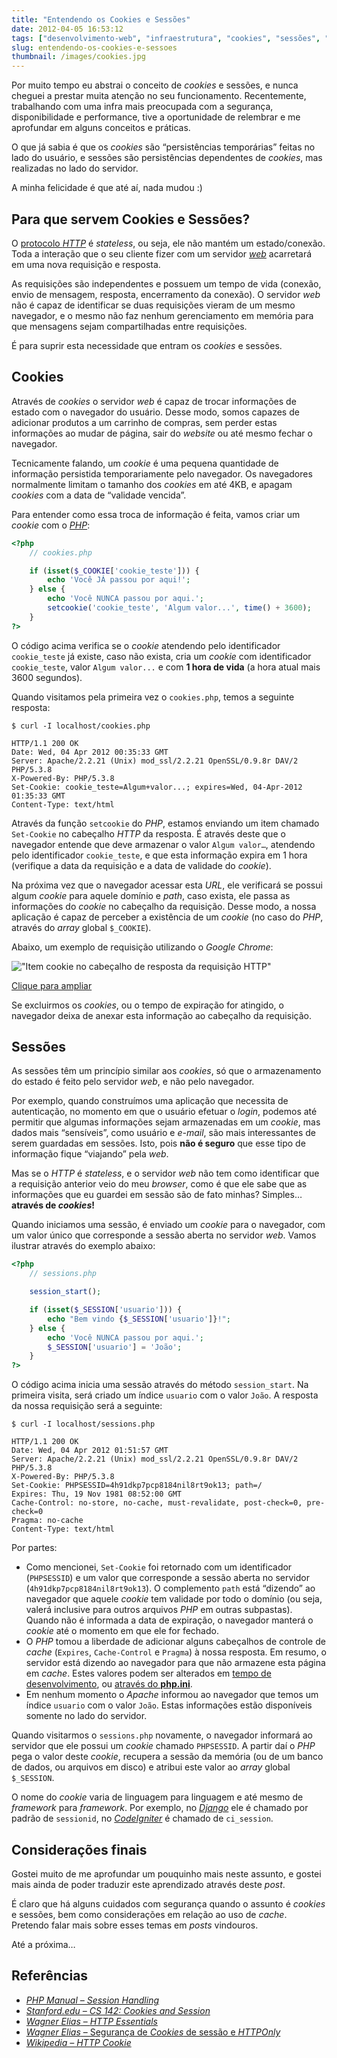 ```yaml
---
title: "Entendendo os Cookies e Sessões"
date: 2012-04-05 16:53:12
tags: ["desenvolvimento-web", "infraestrutura", "cookies", "sessões", "php"]
slug: entendendo-os-cookies-e-sessoes
thumbnail: /images/cookies.jpg
---
```


Por muito tempo eu abstrai o conceito de
_cookies_ e sessões, e nunca cheguei a prestar muita atenção no seu
funcionamento. Recentemente, trabalhando com uma infra mais preocupada
com a segurança, disponibilidade e performance, tive a oportunidade de
relembrar e me aprofundar em alguns conceitos e práticas.

O que já sabia é que os _cookies_ são “persistências temporárias” feitas
no lado do usuário, e sessões são persistências dependentes de
_cookies_, mas realizadas no lado do servidor.

A minha felicidade é que até aí, nada mudou :)

## Para que servem Cookies e Sessões?

O [protocolo *HTTP*][] é _stateless_, ou seja, ele não mantém um
estado/conexão. Toda a interação que o seu cliente fizer com um servidor
[*web*][] acarretará em uma nova requisição e resposta.

As requisições são independentes e possuem um tempo de vida (conexão,
envio de mensagem, resposta, encerramento da conexão). O servidor _web_
não é capaz de identificar se duas requisições vieram de um mesmo
navegador, e o mesmo não faz nenhum gerenciamento em memória para que
mensagens sejam compartilhadas entre requisições.

É para suprir esta necessidade que entram os _cookies_ e sessões.

## Cookies

Através de _cookies_ o servidor _web_ é capaz de trocar informações de
estado com o navegador do usuário. Desse modo, somos capazes de
adicionar produtos a um carrinho de compras, sem perder estas
informações ao mudar de página, sair do _website_ ou até mesmo fechar o
navegador.

Tecnicamente falando, um _cookie_ é uma pequena quantidade de informação
persistida temporariamente pelo navegador. Os navegadores normalmente
limitam o tamanho dos _cookies_ em até 4KB, e apagam _cookies_ com a
data de “validade vencida”.

Para entender como essa troca de informação é feita, vamos criar um
_cookie_ com o [*PHP*][]:

```php
<?php
    // cookies.php

    if (isset($_COOKIE['cookie_teste'])) {
        echo 'Você JÁ passou por aqui!';
    } else {
        echo 'Você NUNCA passou por aqui.';
        setcookie('cookie_teste', 'Algum valor...', time() + 3600);
    }
?>
```

O código acima verifica se o _cookie_ atendendo pelo identificador
`cookie_teste` já existe, caso não exista, cria um _cookie_ com
identificador `cookie_teste`, valor `Algum valor...` e com **1
hora de vida** (a hora atual mais 3600 segundos).

Quando visitamos pela primeira vez o `cookies.php`, temos a seguinte
resposta:

```text
$ curl -I localhost/cookies.php

HTTP/1.1 200 OK
Date: Wed, 04 Apr 2012 00:35:33 GMT
Server: Apache/2.2.21 (Unix) mod_ssl/2.2.21 OpenSSL/0.9.8r DAV/2 PHP/5.3.8
X-Powered-By: PHP/5.3.8
Set-Cookie: cookie_teste=Algum+valor...; expires=Wed, 04-Apr-2012 01:35:33 GMT
Content-Type: text/html
```

Através da função `setcookie` do _PHP_, estamos enviando um item
chamado `Set-Cookie` no cabeçalho _HTTP_ da resposta. É através deste
que o navegador entende que deve armazenar o valor `Algum valor…`,
atendendo pelo identificador `cookie_teste`, e que esta informação
expira em 1 hora (verifique a data da requisição e a data de validade do
_cookie_).

Na próxima vez que o navegador acessar esta _URL_, ele verificará se
possui algum _cookie_ para aquele domínio e _path_, caso exista, ele
passa as informações do _cookie_ no cabeçalho da requisição. Desse modo,
a nossa aplicação é capaz de perceber a existência de um _cookie_ (no
caso do _PHP_, através do _array_ global `$_COOKIE`).

Abaixo, um exemplo de requisição utilizando o _Google Chrome_:

!["Item cookie no cabeçalho de resposta da requisição HTTP"](/images/exemplo-php-cookies.png "Item cookie no cabeçalho de resposta da requisição HTTP")

[Clique para ampliar](/images/blog/exemplo-php-cookies.png)

Se excluirmos os _cookies_, ou o tempo de expiração for atingido, o
navegador deixa de anexar esta informação ao cabeçalho da requisição.

## Sessões

As sessões têm um princípio similar aos _cookies_, só que o
armazenamento do estado é feito pelo servidor _web_, e não pelo
navegador.

Por exemplo, quando construímos uma aplicação que necessita de
autenticação, no momento em que o usuário efetuar o _login_, podemos até
permitir que algumas informações sejam armazenadas em um _cookie_, mas
dados mais “sensíveis”, como usuário e _e-mail_, são mais interessantes
de serem guardadas em sessões. Isto, pois **não é seguro** que esse tipo
de informação fique “viajando” pela _web_.

Mas se o _HTTP_ é _stateless_, e o servidor _web_ não tem como
identificar que a requisição anterior veio do meu _browser_, como é que
ele sabe que as informações que eu guardei em sessão são de fato minhas?
Simples… **através de _cookies_!**

Quando iniciamos uma sessão, é enviado um _cookie_ para o navegador, com
um valor único que corresponde a sessão aberta no servidor _web_. Vamos
ilustrar através do exemplo abaixo:

```php
<?php
    // sessions.php

    session_start();

    if (isset($_SESSION['usuario'])) {
        echo "Bem vindo {$_SESSION['usuario']}!";
    } else {
        echo 'Você NUNCA passou por aqui.';
        $_SESSION['usuario'] = 'João';
    }
?>
```

O código acima inicia uma sessão através do método `session_start`.
Na primeira visita, será criado um índice `usuario` com o valor
`João`. A resposta da nossa requisição será a seguinte:

```text
$ curl -I localhost/sessions.php

HTTP/1.1 200 OK
Date: Wed, 04 Apr 2012 01:51:57 GMT
Server: Apache/2.2.21 (Unix) mod_ssl/2.2.21 OpenSSL/0.9.8r DAV/2 PHP/5.3.8
X-Powered-By: PHP/5.3.8
Set-Cookie: PHPSESSID=4h91dkp7pcp8184nil8rt9ok13; path=/
Expires: Thu, 19 Nov 1981 08:52:00 GMT
Cache-Control: no-store, no-cache, must-revalidate, post-check=0, pre-check=0
Pragma: no-cache
Content-Type: text/html
```

Por partes:

- Como mencionei, `Set-Cookie` foi retornado com um identificador
  (`PHPSESSID`) e um valor que corresponde a sessão aberta no
  servidor (`4h91dkp7pcp8184nil8rt9ok13`). O complemento `path`
  está “dizendo” ao navegador que aquele _cookie_ tem validade por
  todo o domínio (ou seja, valerá inclusive para outros arquivos _PHP_
  em outras subpastas). Quando não é informada a data de expiração, o
  navegador manterá o _cookie_ até o momento em que ele for fechado.
- O _PHP_ tomou a liberdade de adicionar alguns cabeçalhos de controle
  de _cache_ (`Expires`, `Cache-Control` e `Pragma`) à nossa
  resposta. Em resumo, o servidor está dizendo ao navegador para que
  não armazene esta página em _cache_. Estes valores podem ser
  alterados em [tempo de desenvolvimento][], ou [através do **php.ini**][].
- Em nenhum momento o _Apache_ informou ao navegador que temos um
  índice `usuario` com o valor `João`. Estas informações estão
  disponíveis somente no lado do servidor.

Quando visitarmos o `sessions.php` novamente, o navegador informará ao
servidor que ele possui um _cookie_ chamado `PHPSESSID`. A partir daí
o _PHP_ pega o valor deste _cookie_, recupera a sessão da memória (ou de
um banco de dados, ou arquivos em disco) e atribui este valor ao _array_
global `$_SESSION`.

O nome do _cookie_ varia de linguagem para linguagem e até mesmo de
_framework_ para _framework_. Por exemplo, no [*Django*][] ele é chamado
por padrão de `sessionid`, no [*CodeIgniter*][] é chamado de
`ci_session`.

## Considerações finais

Gostei muito de me aprofundar um pouquinho mais neste assunto, e gostei
mais ainda de poder traduzir este aprendizado através deste _post_.

É claro que há alguns cuidados com segurança quando o assunto é
_cookies_ e sessões, bem como considerações em relação ao uso de
_cache_. Pretendo falar mais sobre esses temas em _posts_ vindouros.

Até a próxima…

## Referências

- [*PHP Manual – Session Handling*][]
- [*Stanford.edu – CS 142: Cookies and Session*][]
- [*Wagner Elias* – *HTTP Essentials*][]
- [*Wagner Elias* – Segurança de *Cookies* de sessão e *HTTPOnly*][]
- [*Wikipedia – HTTP Cookie*][]

[protocolo *http*]: http://wagnerelias.com/2009/02/06/http-essentials/ "Conheça mais sobre o protocolo HTTP"
[*web*]: /tag/desenvolvimento-web.html "Leia mais sobre Web"
[*php*]: /tag/php.html "Leia mais sobre PHP"
[tempo de desenvolvimento]: http://www.php.net/manual/en/ref.session.php "PHP: Session functions"
[através do **php.ini**]: http://www.php.net/manual/en/session.configuration.php "PHP: Runtime configuration"
[*django*]: /tag/django.html "Leia mais sobre Django"
[*codeigniter*]: /tag/codeigniter.html "Leia mais sobre CodeIgniter"
[*php manual – session handling*]: http://www.php.net/manual/en/book.session.php "Confira a documentação oficial do PHP que fala sobre Sessões"
[*stanford.edu – cs 142: cookies and session*]: http://www.stanford.edu/~ouster/cgi-bin/cs142-fall10/lecture.php?topic=cookie "Material resumido, mas muito bom, sobre sessões e Cookies"
[*wagner elias* – *http essentials*]: http://wagnerelias.com/2009/02/06/http-essentials/ "Wagner nos apresenta de forma objetiva o funcionamento do protocolo HTTP"
[*wagner elias* – segurança de *cookies* de sessão e *httponly*]: http://wagnerelias.com/2009/04/21/seguranca-de-cookies-de-sessao-e-httponly/ "Entenda as falhas de segurança apresentadas com o uso de sessões e cookies"
[*wikipedia – http cookie*]: http://en.wikipedia.org/wiki/HTTP_cookie "Leia este bom artigo em inglês sobre Cookies"
